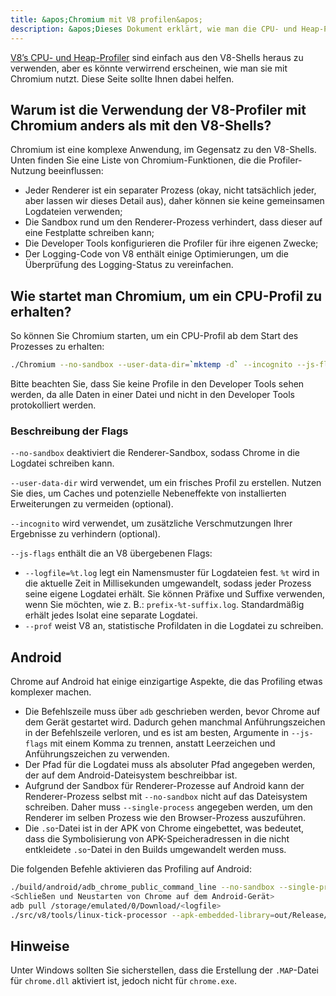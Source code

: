 ```yaml
---
title: &apos;Chromium mit V8 profilen&apos;
description: &apos;Dieses Dokument erklärt, wie man die CPU- und Heap-Profiler von V8 mit Chromium verwendet.&apos;
---
```

[V8’s CPU- und Heap-Profiler](/docs/profile) sind einfach aus den V8-Shells heraus zu verwenden, aber es könnte verwirrend erscheinen, wie man sie mit Chromium nutzt. Diese Seite sollte Ihnen dabei helfen.

## Warum ist die Verwendung der V8-Profiler mit Chromium anders als mit den V8-Shells?

Chromium ist eine komplexe Anwendung, im Gegensatz zu den V8-Shells. Unten finden Sie eine Liste von Chromium-Funktionen, die die Profiler-Nutzung beeinflussen:

- Jeder Renderer ist ein separater Prozess (okay, nicht tatsächlich jeder, aber lassen wir dieses Detail aus), daher können sie keine gemeinsamen Logdateien verwenden;
- Die Sandbox rund um den Renderer-Prozess verhindert, dass dieser auf eine Festplatte schreiben kann;
- Die Developer Tools konfigurieren die Profiler für ihre eigenen Zwecke;
- Der Logging-Code von V8 enthält einige Optimierungen, um die Überprüfung des Logging-Status zu vereinfachen.

## Wie startet man Chromium, um ein CPU-Profil zu erhalten?

So können Sie Chromium starten, um ein CPU-Profil ab dem Start des Prozesses zu erhalten:

```bash
./Chromium --no-sandbox --user-data-dir=`mktemp -d` --incognito --js-flags=&apos;--prof&apos;
```

Bitte beachten Sie, dass Sie keine Profile in den Developer Tools sehen werden, da alle Daten in einer Datei und nicht in den Developer Tools protokolliert werden.

### Beschreibung der Flags

`--no-sandbox` deaktiviert die Renderer-Sandbox, sodass Chrome in die Logdatei schreiben kann.

`--user-data-dir` wird verwendet, um ein frisches Profil zu erstellen. Nutzen Sie dies, um Caches und potenzielle Nebeneffekte von installierten Erweiterungen zu vermeiden (optional).

`--incognito` wird verwendet, um zusätzliche Verschmutzungen Ihrer Ergebnisse zu verhindern (optional).

`--js-flags` enthält die an V8 übergebenen Flags:

- `--logfile=%t.log` legt ein Namensmuster für Logdateien fest. `%t` wird in die aktuelle Zeit in Millisekunden umgewandelt, sodass jeder Prozess seine eigene Logdatei erhält. Sie können Präfixe und Suffixe verwenden, wenn Sie möchten, wie z. B.: `prefix-%t-suffix.log`. Standardmäßig erhält jedes Isolat eine separate Logdatei.
- `--prof` weist V8 an, statistische Profildaten in die Logdatei zu schreiben.

## Android

Chrome auf Android hat einige einzigartige Aspekte, die das Profiling etwas komplexer machen.

- Die Befehlszeile muss über `adb` geschrieben werden, bevor Chrome auf dem Gerät gestartet wird. Dadurch gehen manchmal Anführungszeichen in der Befehlszeile verloren, und es ist am besten, Argumente in `--js-flags` mit einem Komma zu trennen, anstatt Leerzeichen und Anführungszeichen zu verwenden.
- Der Pfad für die Logdatei muss als absoluter Pfad angegeben werden, der auf dem Android-Dateisystem beschreibbar ist.
- Aufgrund der Sandbox für Renderer-Prozesse auf Android kann der Renderer-Prozess selbst mit `--no-sandbox` nicht auf das Dateisystem schreiben. Daher muss `--single-process` angegeben werden, um den Renderer im selben Prozess wie den Browser-Prozess auszuführen.
- Die `.so`-Datei ist in der APK von Chrome eingebettet, was bedeutet, dass die Symbolisierung von APK-Speicheradressen in die nicht entkleidete `.so`-Datei in den Builds umgewandelt werden muss.

Die folgenden Befehle aktivieren das Profiling auf Android:

```bash
./build/android/adb_chrome_public_command_line --no-sandbox --single-process --js-flags=&apos;--logfile=/storage/emulated/0/Download/%t.log,--prof&apos;
<Schließen und Neustarten von Chrome auf dem Android-Gerät>
adb pull /storage/emulated/0/Download/<logfile>
./src/v8/tools/linux-tick-processor --apk-embedded-library=out/Release/lib.unstripped/libchrome.so --preprocess <logfile>
```

## Hinweise

Unter Windows sollten Sie sicherstellen, dass die Erstellung der `.MAP`-Datei für `chrome.dll` aktiviert ist, jedoch nicht für `chrome.exe`.
